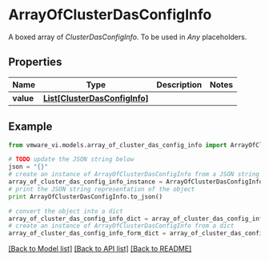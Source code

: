 # ArrayOfClusterDasConfigInfo

A boxed array of *ClusterDasConfigInfo*. To be used in *Any* placeholders. 

## Properties
Name | Type | Description | Notes
------------ | ------------- | ------------- | -------------
**value** | [**List[ClusterDasConfigInfo]**](ClusterDasConfigInfo.md) |  | 

## Example

```python
from vmware_vi.models.array_of_cluster_das_config_info import ArrayOfClusterDasConfigInfo

# TODO update the JSON string below
json = "{}"
# create an instance of ArrayOfClusterDasConfigInfo from a JSON string
array_of_cluster_das_config_info_instance = ArrayOfClusterDasConfigInfo.from_json(json)
# print the JSON string representation of the object
print ArrayOfClusterDasConfigInfo.to_json()

# convert the object into a dict
array_of_cluster_das_config_info_dict = array_of_cluster_das_config_info_instance.to_dict()
# create an instance of ArrayOfClusterDasConfigInfo from a dict
array_of_cluster_das_config_info_form_dict = array_of_cluster_das_config_info.from_dict(array_of_cluster_das_config_info_dict)
```
[[Back to Model list]](../README.md#documentation-for-models) [[Back to API list]](../README.md#documentation-for-api-endpoints) [[Back to README]](../README.md)


